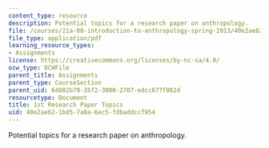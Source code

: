```yaml
---
content_type: resource
description: Potential topics for a research paper on anthropology.
file: /courses/21a-00-introduction-to-anthropology-spring-2013/40e2ae621bd57a0a6ec5fdbaddccf954_MIT21A_00S13_fstprtopic.pdf
file_type: application/pdf
learning_resource_types:
- Assignments
license: https://creativecommons.org/licenses/by-nc-sa/4.0/
ocw_type: OCWFile
parent_title: Assignments
parent_type: CourseSection
parent_uid: 64082b79-35f2-3000-2707-edcc677f062d
resourcetype: Document
title: 1st Research Paper Topics
uid: 40e2ae62-1bd5-7a0a-6ec5-fdbaddccf954
---
```

Potential topics for a research paper on anthropology.